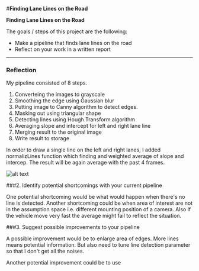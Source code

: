 #**Finding Lane Lines on the Road** 

**Finding Lane Lines on the Road**

The goals / steps of this project are the following:
* Make a pipeline that finds lane lines on the road
* Reflect on your work in a written report


[//]: # (Image References)

[image1]: ./examples/grayscale.jpg "Grayscale"

---

### Reflection

My pipeline consisted of 8 steps. 
 1. Converteing the images to grayscale
 2. Smoothing the edge using Gaussian blur
 3. Putting image to Canny algorithm to detect edges.
 4. Masking out using triangular shape
 5. Detecting lines using Hough Transform algorithm
 6. Averaging slope and intercept for left and right lane line
 8. Merging result to the original image
 9. Write result to storage


In order to draw a single line on the left and right lanes, I added normalizLines function which finding and weighted average of slope and intercep. The result will be again average with the past 4 frames.

![alt text][image1]


###2. Identify potential shortcomings with your current pipeline


One potential shortcoming would be what would happen when there's no line is detected.
Another shortcoming could be when area of interest are not in the assumption space i.e. different mounting position of a camera.
Also if the vehicle move very fast the average might fail to reflect the situation.


###3. Suggest possible improvements to your pipeline

A possible improvement would be to enlarge area of edges. More lines means potential information.
But also need to tune line detection parameter so that I don't get all the noises.

Another potential improvement could be to use

